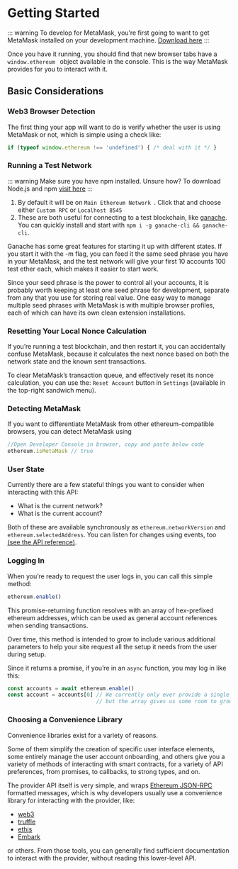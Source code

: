 # Getting Started

::: warning
To develop for MetaMask, you’re first going to want to get MetaMask installed on your development machine. [Download here](https://metamask.io/)
:::

Once you have it running, you should find that new browser tabs have a ```window.ethereum ``` object available in the console. This is the way MetaMask provides for you to interact with it.
## Basic Considerations

### Web3 Browser Detection
The first thing your app will want to do is verify whether the user is using MetaMask or not, which is simple using a check like:

```javascript
if (typeof window.ethereum !== 'undefined') { /* deal with it */ }
```

### Running a Test Network
::: warning
Make sure you have npm installed. Unsure how? To download Node.js and npm [visit here](https://nodejs.org/en/)
:::
1. By default it will be on `Main Ethereum Network `. Click that and choose either `Custom RPC` or `Localhost 8545`
2. These are both useful for connecting to a test blockchain, like [ganache](https://www.trufflesuite.com/ganache). You can quickly install and start with `npm i -g ganache-cli && ganache-cli`.

Ganache has some great features for starting it up with different states. If you start it with the -m flag, you can feed it the same seed phrase you have in your MetaMask, and the test network will give your first 10 accounts 100 test ether each, which makes it easier to start work.

Since your seed phrase is the power to control all your accounts, it is probably worth keeping at least one seed phrase for development, separate from any that you use for storing real value. One easy way to manage multiple seed phrases with MetaMask is with multiple browser profiles, each of which can have its own clean extension installations.


### Resetting Your Local Nonce Calculation
If you’re running a test blockchain, and then restart it, you can accidentally confuse MetaMask, because it calculates the next nonce based on both the network state and the known sent transactions.

To clear MetaMask’s transaction queue, and effectively reset its nonce calculation, you can use the: `Reset Account` button in `Settings` (available in the top-right sandwich menu).

### Detecting MetaMask
If you want to differentiate MetaMask from other ethereum-compatible browsers, you can detect MetaMask using 
``` javascript
//Open Developer Console in browser, copy and paste below code
ethereum.isMetaMask // true
```

### User State
Currently there are a few stateful things you want to consider when interacting with this API:
* What is the current network?
* What is the current account?

Both of these are available synchronously as `ethereum.networkVersion` and `ethereum.selectedAddress`. You can listen for changes using events, too <a href="/guide/getting-started.html#inside-an-existing-project">(see the API reference)</a>.

### Logging In
When you’re ready to request the user logs in, you can call this simple method:
``` javascript
ethereum.enable()
```

This promise-returning function resolves with an array of hex-prefixed ethereum addresses, which can be used as general account references when sending transactions.

Over time, this method is intended to grow to include various additional parameters to help your site request all the setup it needs from the user during setup.

Since it returns a promise, if you’re in an `async` function, you may log in like this:
```javascript
const accounts = await ethereum.enable()
const account = accounts[0] // We currently only ever provide a single account,
                            // but the array gives us some room to grow.
```
### Choosing a Convenience Library
Convenience libraries exist for a variety of reasons.

Some of them simplify the creation of specific user interface elements, some entirely manage the user account onboarding, and others give you a variety of methods of interacting with smart contracts, for a variety of API preferences, from promises, to callbacks, to strong types, and on.

The provider API itself is very simple, and wraps <a href="https://github.com/ethereum/wiki/wiki/JSON-RPC#json-rpc-methods" target="_blank">Ethereum JSON-RPC</a> formatted messages, which is why developers usually use a convenience library for interacting with the provider, like: 
* <a href="https://www.npmjs.com/package/web3" target="_blank">web3</a> 
* <a href="https://www.trufflesuite.com/" target="_blank">truffle</a>
* <a href="https://www.npmjs.com/package/ethjs" target="_blank">ethjs</a>
* <a href="https://embark.status.im/" target="_blank">Embark</a>

or others. From those tools, you can generally find sufficient documentation to interact with the provider, without reading this lower-level API.